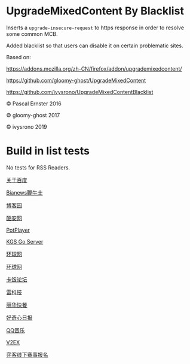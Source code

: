 # UpgradeMixedContent By Blacklist

Inserts a `upgrade-insecure-request` to https response in order to resolve some common MCB.

Added blacklist so that users can disable it on certain problematic sites.

Based on:

https://addons.mozilla.org/zh-CN/firefox/addon/upgrademixedcontent/

https://github.com/gloomy-ghost/UpgradeMixedContent

https://github.com/ivysrono/UpgradeMixedContentBlacklist

© Pascal Ernster 2016

© gloomy-ghost   2017

© ivysrono       2019

# Build in list tests

No tests for RSS Readers.

[关于百度](https://home.baidu.com/)

[Bianews鞭牛士](https://www.bianews.com/)

[博客园](https://www.cnblogs.com/smyhvae/p/8732781.html)

[酷安网](https://coolapk.com/apk/com.oasisfeng.greenify)

[PotPlayer](https://potplayer.daum.net/)

[KGS Go Server](https://www.gokgs.com/)

[环球网](https://m.huanqiu.com/r/MV8wXzg3MTg4MDZfMTQyNV8xNDU4MTE0NTQw)

[环球网](https://w.huanqiu.com/r/MV8wXzI4MjQ4ODNfMTI3XzE0NTgxMDc5NDA)

[卡饭论坛](https://bbs.kafan.cn/thread-2102542-6-1.html)

[雷科技](https://www.leikeji.com/)

[丽华快餐](https://www.lihua.com/)

[好奇心日报](https://www.qdaily.com/)

[QQ音乐](https://y.qq.com/n/yqq/mv/v/m00227bxwss.html)

[V2EX](https://www.v2ex.com/t/462280)

[弈客线下赛事报名](https://baoming.yikeweiqi.com/)